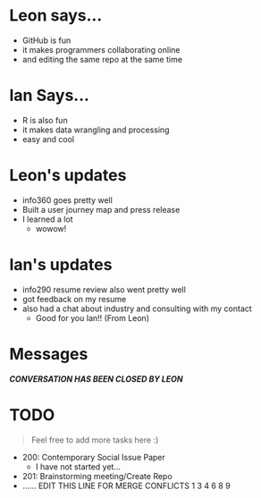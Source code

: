 # Leon says...
- GitHub is fun
- it makes programmers collaborating online
- and editing the same repo at the same time

# Ian Says...
- R is also fun
- it makes data wrangling and processing
- easy and cool

# Leon's updates
- info360 goes pretty well
- Built a user journey map and press release
- I learned a lot
  - wowow!

# Ian's updates
- info290 resume review also went pretty well
- got feedback on my resume
- also had a chat about industry and consulting with my contact
  - Good for you Ian!! (From Leon)

# Messages
***CONVERSATION HAS BEEN CLOSED BY LEON***

# TODO
> Feel free to add more tasks here :)

- 200: Contemporary Social Issue Paper
  - I have not started yet...
- 201: Brainstorming meeting/Create Repo
- ...... EDIT THIS LINE FOR MERGE CONFLICTS 1 3 4 6 8 9 
